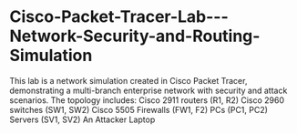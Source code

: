 # Cisco-Packet-Tracer-Lab---Network-Security-and-Routing-Simulation
This lab is a network simulation created in Cisco Packet Tracer, demonstrating a multi-branch enterprise network with security and attack scenarios. The topology includes:  Cisco 2911 routers (R1, R2) Cisco 2960 switches (SW1, SW2) Cisco 5505 Firewalls (FW1, F2) PCs (PC1, PC2) Servers (SV1, SV2) An Attacker Laptop
